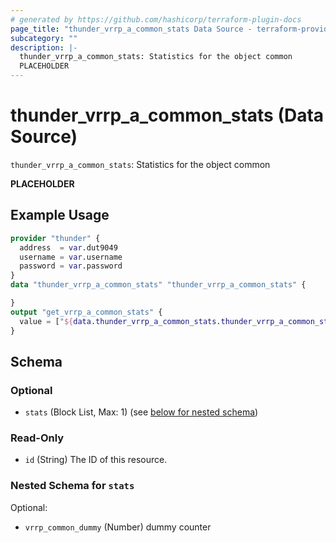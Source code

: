 ```yaml
---
# generated by https://github.com/hashicorp/terraform-plugin-docs
page_title: "thunder_vrrp_a_common_stats Data Source - terraform-provider-thunder"
subcategory: ""
description: |-
  thunder_vrrp_a_common_stats: Statistics for the object common
  PLACEHOLDER
---
```


# thunder_vrrp_a_common_stats (Data Source)

`thunder_vrrp_a_common_stats`: Statistics for the object common

__PLACEHOLDER__

## Example Usage

```terraform
provider "thunder" {
  address  = var.dut9049
  username = var.username
  password = var.password
}
data "thunder_vrrp_a_common_stats" "thunder_vrrp_a_common_stats" {

}
output "get_vrrp_a_common_stats" {
  value = ["${data.thunder_vrrp_a_common_stats.thunder_vrrp_a_common_stats}"]
}
```

<!-- schema generated by tfplugindocs -->
## Schema

### Optional

- `stats` (Block List, Max: 1) (see [below for nested schema](#nestedblock--stats))

### Read-Only

- `id` (String) The ID of this resource.

<a id="nestedblock--stats"></a>
### Nested Schema for `stats`

Optional:

- `vrrp_common_dummy` (Number) dummy counter


